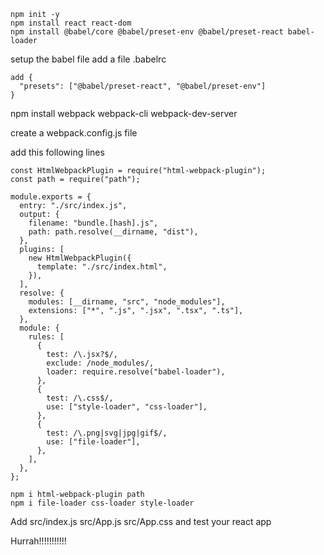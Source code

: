 ```
npm init -y
npm install react react-dom
npm install @babel/core @babel/preset-env @babel/preset-react babel-loader
```

setup the babel file
add a file .babelrc
```
add {
  "presets": ["@babel/preset-react", "@babel/preset-env"]
}
```

npm install webpack webpack-cli webpack-dev-server

create a webpack.config.js file

add this following lines
```
const HtmlWebpackPlugin = require("html-webpack-plugin");
const path = require("path");

module.exports = {
  entry: "./src/index.js",
  output: {
    filename: "bundle.[hash].js",
    path: path.resolve(__dirname, "dist"),
  },
  plugins: [
    new HtmlWebpackPlugin({
      template: "./src/index.html",
    }),
  ],
  resolve: {
    modules: [__dirname, "src", "node_modules"],
    extensions: ["*", ".js", ".jsx", ".tsx", ".ts"],
  },
  module: {
    rules: [
      {
        test: /\.jsx?$/,
        exclude: /node_modules/,
        loader: require.resolve("babel-loader"),
      },
      {
        test: /\.css$/,
        use: ["style-loader", "css-loader"],
      },
      {
        test: /\.png|svg|jpg|gif$/,
        use: ["file-loader"],
      },
    ],
  },
};
```
```
npm i html-webpack-plugin path
npm i file-loader css-loader style-loader
```
Add src/index.js src/App.js src/App.css and test your react app

Hurrah!!!!!!!!!!!
